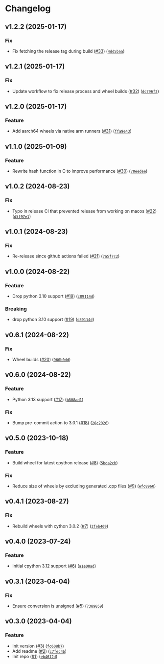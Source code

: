 # Changelog

<!--next-version-placeholder-->

## v1.2.2 (2025-01-17)

### Fix

* Fix fetching the release tag during build ([#33](https://github.com/bdraco/fnv-hash-fast/issues/33)) ([`4dd5baa`](https://github.com/bdraco/fnv-hash-fast/commit/4dd5baaf48b8a6afb6d90dc3ce4baba89a48de34))

## v1.2.1 (2025-01-17)

### Fix

* Update workflow to fix release process and wheel builds ([#32](https://github.com/bdraco/fnv-hash-fast/issues/32)) ([`dc796f3`](https://github.com/bdraco/fnv-hash-fast/commit/dc796f355f7e3d9b7dbb6dbf4226a22790e549e8))

## v1.2.0 (2025-01-17)

### Feature

* Add aarch64 wheels via native arm runners ([#31](https://github.com/bdraco/fnv-hash-fast/issues/31)) ([`ffa9e43`](https://github.com/bdraco/fnv-hash-fast/commit/ffa9e43979374e78132f9f8867cd91fa98109050))

## v1.1.0 (2025-01-09)

### Feature

* Rewrite hash function in C to improve performance ([#30](https://github.com/bdraco/fnv-hash-fast/issues/30)) ([`70eedee`](https://github.com/bdraco/fnv-hash-fast/commit/70eedee39a46c551b6247c9a85d7d6d88ad6859c))

## v1.0.2 (2024-08-23)

### Fix

* Typo in release CI that prevented release from working on macos ([#22](https://github.com/bdraco/fnv-hash-fast/issues/22)) ([`d5f97e1`](https://github.com/bdraco/fnv-hash-fast/commit/d5f97e13e10a756fa5883c71466060663eb82a32))

## v1.0.1 (2024-08-23)

### Fix

* Re-release since github actions failed ([#21](https://github.com/bdraco/fnv-hash-fast/issues/21)) ([`7a5f7c2`](https://github.com/bdraco/fnv-hash-fast/commit/7a5f7c2637fe63dcba4c2f40f26be4c334ba7e7a))

## v1.0.0 (2024-08-22)

### Feature

* Drop python 3.10 support ([#19](https://github.com/bdraco/fnv-hash-fast/issues/19)) ([`c89114d`](https://github.com/bdraco/fnv-hash-fast/commit/c89114d8b63f8d4085d14ae43387f3ffa6be829a))

### Breaking

* drop python 3.10 support ([#19](https://github.com/bdraco/fnv-hash-fast/issues/19)) ([`c89114d`](https://github.com/bdraco/fnv-hash-fast/commit/c89114d8b63f8d4085d14ae43387f3ffa6be829a))

## v0.6.1 (2024-08-22)

### Fix

* Wheel builds ([#20](https://github.com/bdraco/fnv-hash-fast/issues/20)) ([`960b0dd`](https://github.com/bdraco/fnv-hash-fast/commit/960b0dd37d314e6a98bb76eb4a9a2b33fd620de6))

## v0.6.0 (2024-08-22)

### Feature

* Python 3.13 support ([#17](https://github.com/bdraco/fnv-hash-fast/issues/17)) ([`b808ad1`](https://github.com/bdraco/fnv-hash-fast/commit/b808ad166c49f8eef13c6b477bc4c0dda57dc1d8))

### Fix

* Bump pre-commit action to 3.0.1 ([#18](https://github.com/bdraco/fnv-hash-fast/issues/18)) ([`26c2026`](https://github.com/bdraco/fnv-hash-fast/commit/26c20267232ce4bceb4656d4547d89b9145c5e54))

## v0.5.0 (2023-10-18)

### Feature

* Build wheel for latest cpython release ([#8](https://github.com/bdraco/fnv-hash-fast/issues/8)) ([`5bda2cb`](https://github.com/bdraco/fnv-hash-fast/commit/5bda2cbccd2bdb01ca61f885e2b1f6b3f39ca4c6))

### Fix

* Reduce size of wheels by excluding generated .cpp files ([#9](https://github.com/bdraco/fnv-hash-fast/issues/9)) ([`efc8960`](https://github.com/bdraco/fnv-hash-fast/commit/efc896027b7b7d4e6b8d41c4f4c5deb0f5128405))

## v0.4.1 (2023-08-27)

### Fix

* Rebuild wheels with cython 3.0.2 ([#7](https://github.com/bdraco/fnv-hash-fast/issues/7)) ([`2feb469`](https://github.com/bdraco/fnv-hash-fast/commit/2feb469e334b4541ea275fee8e60edda72c02a32))

## v0.4.0 (2023-07-24)

### Feature

* Initial cpython 3.12 support ([#6](https://github.com/bdraco/fnv-hash-fast/issues/6)) ([`a1e00ad`](https://github.com/bdraco/fnv-hash-fast/commit/a1e00ad742891603edee784d499da0c20808d3b9))

## v0.3.1 (2023-04-04)
### Fix
* Ensure conversion is unsigned ([#5](https://github.com/bdraco/fnv-hash-fast/issues/5)) ([`7389859`](https://github.com/bdraco/fnv-hash-fast/commit/73898596872311b5a37f474fad4edf0a9a7aa5e7))

## v0.3.0 (2023-04-04)
### Feature
* Init version ([#3](https://github.com/bdraco/fnv-hash-fast/issues/3)) ([`fc608b7`](https://github.com/bdraco/fnv-hash-fast/commit/fc608b7a1f1fee03eab2598d25f808249ea0de95))
* Add readme ([#2](https://github.com/bdraco/fnv-hash-fast/issues/2)) ([`c7fec4b`](https://github.com/bdraco/fnv-hash-fast/commit/c7fec4bad0586fd2c5bd79a0692d4bb56107f8d9))
* Init repo ([#1](https://github.com/bdraco/fnv-hash-fast/issues/1)) ([`eb4612d`](https://github.com/bdraco/fnv-hash-fast/commit/eb4612d4099fdca2b1165ea405e011d375c16c63))
